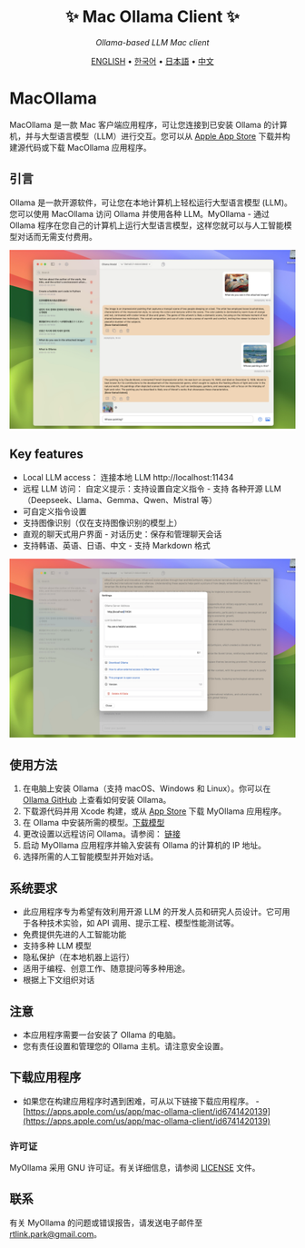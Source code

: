 <div align='center'>


# ✨ Mac Ollama Client ✨

_Ollama-based LLM Mac client_

[ENGLISH](README.md) •
[한국어](README_KR.md) •
[日本語](README_JP.md) •
[中文](README_CH.md)

</div>

# MacOllama

MacOllama 是一款 Mac 客户端应用程序，可让您连接到已安装 Ollama 的计算机，并与大型语言模型（LLM）进行交互。您可以从 [Apple App Store](https://apps.apple.com/us/app/mac-ollama-client/id6741420139) 下载并构建源代码或下载 MacOllama 应用程序。

## 引言

Ollama 是一款开源软件，可让您在本地计算机上轻松运行大型语言模型 (LLM)。
您可以使用 MacOllama 访问 Ollama 并使用各种 LLM。MyOllama - 通过 Ollama 程序在您自己的计算机上运行大型语言模型，这样您就可以与人工智能模型对话而无需支付费用。

![poster](image_en.jpg)

## Key features

- Local LLM access： 连接本地 LLM http://localhost:11434
- 远程 LLM 访问： 自定义提示：支持设置自定义指令 - 支持
各种开源 LLM（Deepseek、Llama、Gemma、Qwen、Mistral 等）
- 可自定义指令设置
- 支持图像识别（仅在支持图像识别的模型上）
- 直观的聊天式用户界面 -
 对话历史：保存和管理聊天会话
- 支持韩语、英语、日语、中文 - 支持
 Markdown 格式

![poster](image_settings.jpg)

## 使用方法

1. 在电脑上安装 Ollama（支持 macOS、Windows 和 Linux）。你可以在 [Ollama GitHub](https://ollama.com/download) 上查看如何安装 Ollama。
2. 下载源代码并用 Xcode 构建，或从 [App Store](https://apps.apple.com/us/app/my-ollama/id6738298481) 下载 MyOllama 应用程序。
3. 在 Ollama 中安装所需的模型。[下载模型](https://ollama.com/search)
4. 更改设置以远程访问 Ollama。请参阅： [链接](http://practical.kr/?p=809) 
5. 启动 MyOllama 应用程序并输入安装有 Ollama 的计算机的 IP 地址。
6. 选择所需的人工智能模型并开始对话。

## 系统要求

- 此应用程序专为希望有效利用开源 LLM 的开发人员和研究人员设计。它可用于各种技术实验，如 API 调用、提示工程、模型性能测试等。
- 免费提供先进的人工智能功能
- 支持多种 LLM 模型
- 隐私保护（在本地机器上运行）
- 适用于编程、创意工作、随意提问等多种用途。
- 根据上下文组织对话


## 注意

- 本应用程序需要一台安装了 Ollama 的电脑。
- 您有责任设置和管理您的 Ollama 主机。请注意安全设置。

## 下载应用程序 

- 如果您在构建应用程序时遇到困难，可从以下链接下载应用程序。
-[https://apps.apple.com/us/app/mac-ollama-client/id6741420139](https://apps.apple.com/us/app/mac-ollama-client/id6741420139)

### 许可证

MyOllama 采用 GNU 许可证。有关详细信息，请参阅 [LICENSE](LICENSE) 文件。

## 联系

有关 MyOllama 的问题或错误报告，请发送电子邮件至 rtlink.park@gmail.com。